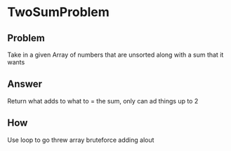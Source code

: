 ﻿# TwoSumProblem

## Problem
Take in a given Array of numbers that are unsorted along with a sum that it wants

## Answer

Return what adds to what to = the sum, only can ad things up to 2

## How

Use loop to go threw array bruteforce adding alout